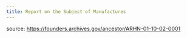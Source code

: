```yaml
---
title: Report on the Subject of Manufactures
---
```


source: https://founders.archives.gov/ancestor/ARHN-01-10-02-0001
